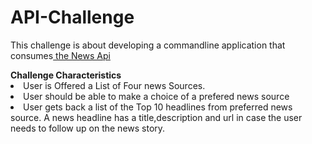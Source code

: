 # API-Challenge
<p> This challenge is about developing a commandline application that consumes<a href ='https://newsapi.org/'>  the News Api</a></p>
    <b> Challenge Characteristics</b>
    <li> User is Offered a List of Four news Sources.</li>
    <li> User should be able to make a choice of a prefered news source</li>
    <li> User gets back a list of the Top 10 headlines from preferred news source. A news headline has a title,description and url in case the user 
        needs to follow up on the news story.
    </li>